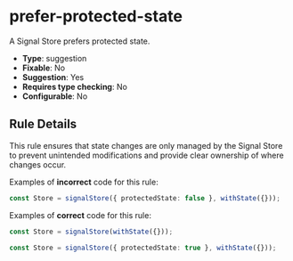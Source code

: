 # prefer-protected-state

A Signal Store prefers protected state.

- **Type**: suggestion
- **Fixable**: No
- **Suggestion**: Yes
- **Requires type checking**: No
- **Configurable**: No

<!-- Everything above this generated, do not edit -->
<!-- MANUAL-DOC:START -->

## Rule Details

This rule ensures that state changes are only managed by the Signal Store to prevent unintended modifications and provide clear ownership of where changes occur.

Examples of **incorrect** code for this rule:

```ts
const Store = signalStore({ protectedState: false }, withState({}));
```

Examples of **correct** code for this rule:

```ts
const Store = signalStore(withState({}));
```

```ts
const Store = signalStore({ protectedState: true }, withState({}));
```

